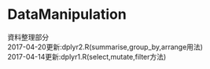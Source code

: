 # DataManipulation
資料整理部分<br>
2017-04-20更新:dplyr2.R(summarise,group_by,arrange用法)<br>
2017-04-14更新:dplyr1.R(select,mutate,filter方法)

